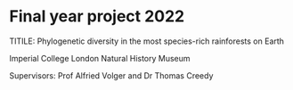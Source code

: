 # Final year project 2022
TITILE: Phylogenetic diversity in the most species-rich rainforests on Earth

Imperial College London
Natural History Museum

Supervisors: Prof Alfried Volger and Dr Thomas Creedy
